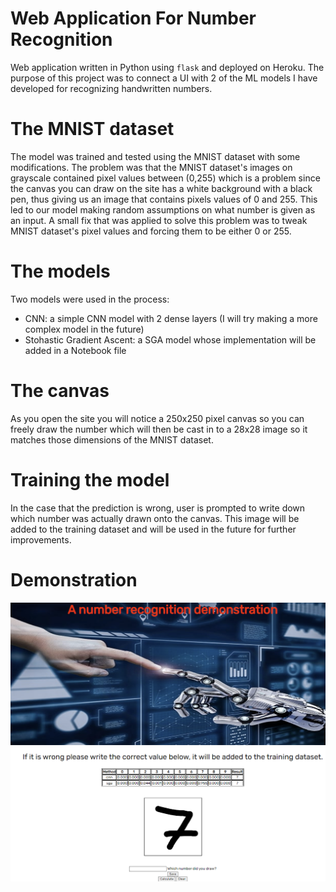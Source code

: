 # Web Application For Number Recognition

Web application written in Python using `flask` and deployed on Heroku. The purpose of this project was to connect a UI with 2 of the ML models I have developed for recognizing handwritten numbers. 

# The MNIST dataset

The model was trained and tested using the MNIST dataset with some modifications.
The problem was that the MNIST dataset's images on grayscale contained pixel values between (0,255) which is a problem since the canvas you can draw on the site has a white background with a black pen, thus giving us an image that contains pixels values of 0 and 255. This led to our model making random assumptions on what number is given as an input.
A small fix that was applied to solve this problem was to tweak MNIST dataset's pixel values and forcing them to be either 0 or 255. 

# The models

Two models were used in the process:

* CNN: a simple CNN model with 2 dense layers (I will try making a more complex model in the future)
* Stohastic Gradient Ascent: a SGA model whose implementation will be added in a Notebook file

# The canvas 

As you open the site you will notice a 250x250 pixel canvas so you can freely draw the number which will then be cast in to a 28x28 image so it matches those dimensions of the MNIST dataset.

# Training the model

In the case that the prediction is wrong, user is prompted to write down which number was actually drawn onto the canvas. This image will be added to the training dataset and will be used in the future for further improvements. 

# Demonstration

![Demonstration](./fig1.png)
